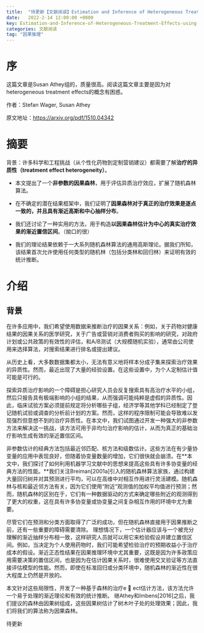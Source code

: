 ```yaml
---
title:  "待更新【文献阅读】Estimation and Inference of Heterogeneous Treatment Effects using Random Forests"
date:   2022-2-14 12:00:00 +0800
key: Estimation-and-Inference-of-Heterogeneous-Treatment-Effects-using-Random-Forests
categories: 文献阅读
tag: "因果推理"
---
```

# 序

这篇文章是Susan Athey组的，质量很高。阅读这篇文章主要是因为对 heterogeneous treatment effects的概念有困惑。

作者：Stefan Wager, Susan Athey

原文地址：https://arxiv.org/pdf/1510.04342

# 摘要

背景：许多科学和工程挑战（从个性化药物到定制营销建议）都需要了解**治疗的异质性（treatment effect heterogeneity）**。

- 本文提出了一个**非参数的因果森林**，用于评估异质治疗效应，扩展了随机森林算法。

- 在不确定的潜在结果框架中，我们证明了**因果森林对于真正的治疗效果是逐点一致的，并且具有渐近高斯和中心抽样分布**。

- 我们还讨论了一种实用的方法，用于构造**以因果森林估计为中心的真实治疗效果的渐近置信区间**。（拗口的很）

- 我们的理论结果依赖于一大系列随机森林算法的通用高斯理论。据我们所知，该结果首次允许使用任何类型的随机林（包括分类林和回归林）来证明有效的统计推断。

# 介绍

## 背景
在许多应用中，我们希望使用数据来推断治疗的因果关系：例如，关于药物对健康结果的因果关系的医学研究，关于广告或营销对消费者购买的影响的研究，对政府计划或公共政策的有效性的评估，和A/B测试（大规模随机实验），通常由公司使用来选择算法，对搜索结果进行排名或提出建议。

从历史上看，大多数数据集都太小，无法有意义地将样本分成子集来探索治疗效果的异质性。然而，最近出现了大量的经验设置。在这些设置中，为个人定制估计值可能是可行的。

探索异质治疗影响的一个障碍是担心研究人员会反复搜索具有高治疗水平的小组，然后只报告具有极端影响的小组的结果，从而强调可能纯粹是虚假的异质性。因此，临床试验方案必须提前规定将分析哪些子组，经济学等其他学科已经制定了登记随机试验或调查的分析前计划的方案。然而，这样的程序限制可能会导致难以发现强烈但意想不到的治疗异质性。在本文中，我们试图通过开发一种强大的非参数方法来解决这一挑战，该方法可用于非均匀治疗影响的估计，从而为真正的基础治疗影响生成有效的渐近置信区间。

非参数估计的经典方法包括最近邻匹配、核方法和级数估计。这些方法在有少量协变量的应用中表现良好，但随着协变量数量的增加，它们很快就会崩溃。在**本文中，我们探讨了如何利用机器学习文献中的思想来提高这些具有许多协变量的经典方法的性能。**我们关注Breiman[2001a]引入的随机森林算法家族，通过构建大量回归树并对其预测进行平均，可以在高维中对相互作用进行灵活建模。随机森林与核和最近邻方法有关，因为它们使用“附近”观测值的加权平均值进行预测；然而，随机森林的区别在于，它们有一种数据驱动的方式来确定哪些附近的观测得到了更大的权重，这在具有许多协变量或协变量之间复杂相互作用的环境中尤为重要。

尽管它们在预测和分类方面取得了广泛的成功，但在随机森林直接用于因果推断之前，还有一些重要的障碍需要清除。
理想情况下，一个估计器应该与一个被充分理解的渐近抽样分布相一致，这样研究人员就可以用它来检验假设并建立置信区间。例如，当决定为个人使用药物时，我们可能希望检验治疗的预期收益小于治疗成本的假设。渐近正态性结果在因果推理环境中尤其重要，这既是因为许多政策应用需要决策的置信区间，也是因为在估计因果关系时，很难使用交叉验证等方法直接评估模型的性能。然而，即使在标准回归或分类环境中，随机森林的渐近性在很大程度上仍然是开放的。

本文针对这些局限性，开发了一种基于森林的治疗e  ect估计方法，该方法允许一个易于处理的渐近理论和有效的统计推断。
继Athey和Imbens[2016]之后，我们提议的森林由因果树组成，这些因果树估计了树木叶子处的处理效果；因此，我们将我们的算法称为因果森林。



待更新
